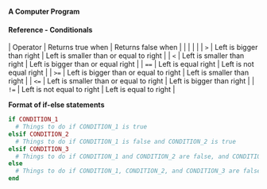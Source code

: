 **A Computer Program**



#### Reference - Conditionals

| Operator | Returns true when                      | Returns false when |
|       |                                     |                 |
| `>`      | Left is bigger than right              | Left is smaller than or equal to right |
| `<`      | Left is smaller than right             | Left is bigger than or equal right     |
| `==`     | Left is equal right                    | Left is not equal right                |
| `>=`     | Left is bigger than or equal to right  | Left is smaller than right             |
| `<=`     | Left is smaller than or equal to right | Left is bigger than right              |
| `!=`     | Left is not equal to right             | Left is equal to right                 |

**Format of if-else statements**

```ruby
if CONDITION_1
  # Things to do if CONDITION_1 is true
elsif CONDITION_2
  # Things to do if CONDITION_1 is false and CONDITION_2 is true
elsif CONDITION_3
  # Things to do if CONDITION_1 and CONDITION_2 are false, and CONDITION_3 is true
else
  # Things to do if CONDITION_1, CONDITION_2, and CONDITION_3 are false
end
```
